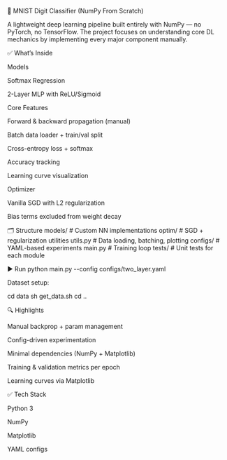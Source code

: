 🧠 MNIST Digit Classifier (NumPy From Scratch)

A lightweight deep learning pipeline built entirely with NumPy — no PyTorch, no TensorFlow. The project focuses on understanding core DL mechanics by implementing every major component manually.

✅ What’s Inside

Models

Softmax Regression

2-Layer MLP with ReLU/Sigmoid

Core Features

Forward & backward propagation (manual)

Batch data loader + train/val split

Cross-entropy loss + softmax

Accuracy tracking

Learning curve visualization

Optimizer

Vanilla SGD with L2 regularization

Bias terms excluded from weight decay

🗂️ Structure
models/         # Custom NN implementations
optim/          # SGD + regularization utilities
utils.py        # Data loading, batching, plotting
configs/        # YAML-based experiments
main.py         # Training loop
tests/          # Unit tests for each module

▶️ Run
python main.py --config configs/two_layer.yaml


Dataset setup:

cd data
sh get_data.sh
cd ..

🔍 Highlights

Manual backprop + param management

Config-driven experimentation

Minimal dependencies (NumPy + Matplotlib)

Training & validation metrics per epoch

Learning curves via Matplotlib

✅ Tech Stack

Python 3

NumPy

Matplotlib

YAML configs
